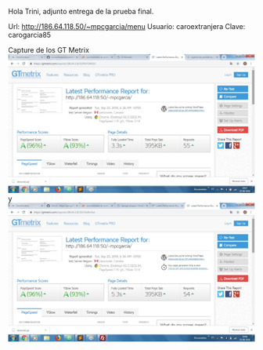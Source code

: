 
Hola Trini, adjunto entrega de la prueba final.


Url: http://186.64.118.50/~mpcgarcia/menu
Usuario: caroextranjera
Clave: carogarcia85



Capture de los GT Metrix ![](uno.jpg) y ![](dos.jpg)



